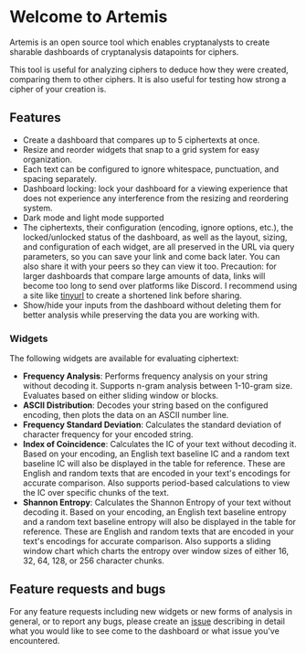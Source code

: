 # Welcome to Artemis

Artemis is an open source tool which enables cryptanalysts to create sharable dashboards of cryptanalysis datapoints for ciphers.

This tool is useful for analyzing ciphers to deduce how they were created, comparing them to other ciphers. It is also useful for
testing how strong a cipher of your creation is.

## Features

- Create a dashboard that compares up to 5 ciphertexts at once.
- Resize and reorder widgets that snap to a grid system for easy organization.
- Each text can be configured to ignore whitespace, punctuation, and spacing separately.
- Dashboard locking: lock your dashboard for a viewing experience that does not experience any interference from the resizing and reordering system.
- Dark mode and light mode supported
- The ciphertexts, their configuration (encoding, ignore options, etc.), the locked/unlocked status of the dashboard, as well as the layout, sizing, and configuration of each widget, are all preserved in the URL via query parameters, so you can save your link and come back later. You can also share it with your peers so they can view it too. Precaution: for larger dashboards that compare large amounts of data, links will become too long to send over platforms like Discord. I recommend using a site like [tinyurl](https://tinyurl.com/) to create a shortened link before sharing.
- Show/hide your inputs from the dashboard without deleting them for better analysis while preserving the data you are working with.

### Widgets

The following widgets are available for evaluating ciphertext:

- **Frequency Analysis**: Performs frequency analysis on your string without decoding it. Supports n-gram analysis between 1-10-gram size. Evaluates based on either sliding window or blocks.
- **ASCII Distribution**: Decodes your string based on the configured encoding, then plots the data on an ASCII number line.
- **Frequency Standard Deviation**: Calculates the standard deviation of character frequency for your encoded string.
- **Index of Coincidence**: Calculates the IC of your text without decoding it. Based on your encoding, an English text baseline IC and a random text baseline IC will also be displayed in the table for reference. These are English and random texts that are encoded in your text's encodings for accurate comparison. Also supports period-based calculations to view the IC over specific chunks of the text.
- **Shannon Entropy**: Calculates the Shannon Entropy of your text without decoding it. Based on your encoding, an English text baseline entropy and a random text baseline entropy will also be displayed in the table for reference. These are English and random texts that are encoded in your text's encodings for accurate comparison. Also supports a sliding window chart which charts the entropy over window sizes of either 16, 32, 64, 128, or 256 character chunks.

## Feature requests and bugs

For any feature requests including new widgets or new forms of analysis in general, or to report any bugs, please create an [issue](https://github.com/irebased/artemis/issues) describing in detail what you would like to see come to the dashboard or what issue you've encountered.